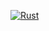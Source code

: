 [![Rust](https://github.com/MaxVerevkin/tiny-sixel/actions/workflows/rust.yml/badge.svg)](https://github.com/MaxVerevkin/tiny-sixel/actions/workflows/rust.yml)
